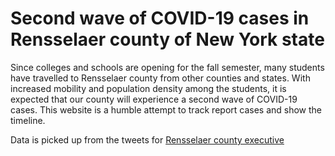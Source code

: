 # Second wave of COVID-19 cases in Rensselaer county of New York state

Since colleges and schools are opening for the fall semester, many students have travelled to Rensselaer county from other counties and states. With increased mobility and population density among the students, it is expected that our county will experience a second wave of COVID-19 cases. This website is a humble attempt to track report cases and show the timeline.

Data is picked up from the tweets for [Rensselaer county executive](https://twitter.com/RenscoExecutive)
